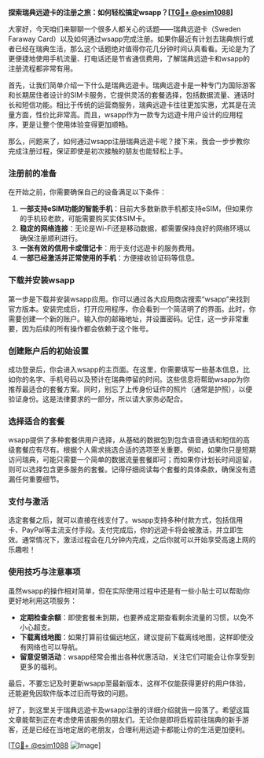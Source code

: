**探索瑞典远遊卡的注册之旅：如何轻松搞定wsapp？[[TG💪+ @esim1088](https://t.me/s/esim1088)]**

大家好，今天咱们来聊聊一个很多人都关心的话题——瑞典远遊卡（Sweden Faraway Card）以及如何通过wsapp完成注册。如果你最近有计划去瑞典旅行或者已经在瑞典生活，那么这个话题绝对值得你花几分钟时间认真看看。无论是为了更便捷地使用手机流量、打电话还是节省通信费用，了解瑞典远遊卡和wsapp的注册流程都非常有用。

首先，让我们简单介绍一下什么是瑞典远遊卡。瑞典远遊卡是一种专门为国际游客和长期居住者设计的SIM卡服务，它提供灵活的套餐选择，包括数据流量、通话时长和短信功能。相比于传统的运营商服务，瑞典远遊卡往往更加实惠，尤其是在流量方面，性价比非常高。而且，wsapp作为一款专为远遊卡用户设计的应用程序，更是让整个使用体验变得更加顺畅。

那么，问题来了，如何通过wsapp注册瑞典远遊卡呢？接下来，我会一步步教你完成注册过程，保证即使是初次接触的朋友也能轻松上手。

### 注册前的准备

在开始之前，你需要确保自己的设备满足以下条件：
1. **一部支持eSIM功能的智能手机**：目前大多数新款手机都支持eSIM，但如果你的手机较老款，可能需要购买实体SIM卡。
2. **稳定的网络连接**：无论是Wi-Fi还是移动数据，都需要保持良好的网络环境以确保注册顺利进行。
3. **一张有效的信用卡或借记卡**：用于支付远遊卡的服务费用。
4. **一部已经激活并正常使用的手机**：方便接收验证码等信息。

### 下载并安装wsapp

第一步是下载并安装wsapp应用。你可以通过各大应用商店搜索“wsapp”来找到官方版本。安装完成后，打开应用程序，你会看到一个简洁明了的界面。此时，你需要创建一个新的账户。输入你的邮箱地址，并设置密码。记住，这一步非常重要，因为后续的所有操作都会依赖于这个账号。

### 创建账户后的初始设置

成功登录后，你会进入wsapp的主页面。在这里，你需要填写一些基本信息，比如你的名字、手机号码以及预计在瑞典停留的时间。这些信息将帮助wsapp为你推荐最适合的套餐方案。同时，别忘了上传身份证件的照片（通常是护照），以便验证身份。这是法律要求的一部分，所以请大家务必配合。

### 选择适合的套餐

wsapp提供了多种套餐供用户选择，从基础的数据包到包含语音通话和短信的高级套餐应有尽有。根据个人需求挑选合适的选项至关重要。例如，如果你只是短期访问瑞典，可能只需要一个简单的数据流量套餐即可；而如果你计划长时间逗留，则可以选择包含更多服务的套餐。记得仔细阅读每个套餐的具体条款，确保没有遗漏任何重要细节。

### 支付与激活

选定套餐之后，就可以直接在线支付了。wsapp支持多种付款方式，包括信用卡、PayPal等主流支付手段。支付完成后，你的远遊卡将会被激活，并立即生效。通常情况下，激活过程会在几分钟内完成，之后你就可以开始享受高速上网的乐趣啦！

### 使用技巧与注意事项

虽然wsapp的操作相对简单，但在实际使用过程中还是有一些小贴士可以帮助你更好地利用这项服务：
- **定期检查余额**：即使套餐未到期，也要养成定期查看剩余流量的习惯，以免不小心超支。
- **下载离线地图**：如果打算前往偏远地区，建议提前下载离线地图，这样即使没有网络也可以导航。
- **留意促销活动**：wsapp经常会推出各种优惠活动，关注它们可能会让你享受到更多的福利。

最后，不要忘记及时更新wsapp至最新版本，这样不仅能获得更好的用户体验，还能避免因软件版本过旧而导致的问题。

好了，到这里关于瑞典远遊卡及wsapp注册的详细介绍就告一段落了。希望这篇文章能帮到正在考虑使用该服务的朋友们。无论你是即将启程前往瑞典的新手游客，还是已经在当地定居的老朋友，合理利用远遊卡都能让你的生活更加便利。

[[TG💪+ @esim1088](https://t.me/s/esim1088) ![Image](https://i.postimg.cc/4NQfJmqS/Snipaste-2025-05-13-00-14-12.png)]